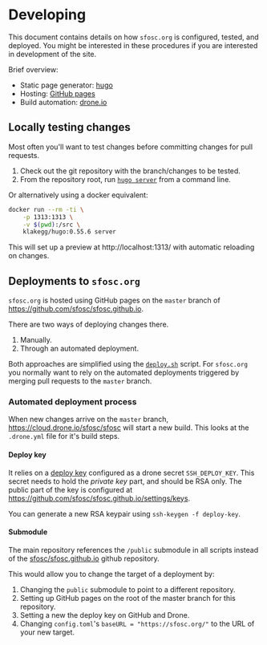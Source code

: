# Developing

This document contains details on how `sfosc.org` is configured, tested, and deployed.
You might be interested in these procedures if you are interested in development of the site.

Brief overview:
- Static page generator: [hugo](https://gohugo.io/)
- Hosting: [GitHub pages](https://pages.github.com/)
- Build automation: [drone.io](https://drone.io/)

## Locally testing changes

Most often you'll want to test changes before committing changes for pull requests.

1. Check out the git repository with the branch/changes to be tested.
2. From the repository root, run [`hugo server`](https://gohugo.io/commands/hugo_server/) from a command line.

Or alternatively using a docker equivalent:

```sh
docker run --rm -ti \
	-p 1313:1313 \
	-v $(pwd):/src \
	klakegg/hugo:0.55.6 server
```

This will set up a preview at http://localhost:1313/ with automatic reloading on changes.

## Deployments to `sfosc.org`

`sfosc.org` is hosted using GitHub pages on the `master` branch of https://github.com/sfosc/sfosc.github.io.

There are two ways of deploying changes there.

1. Manually.
2. Through an automated deployment.

Both approaches are simplified using the [`deploy.sh`](./deploy.sh) script.
For `sfosc.org` you normally want to rely on the automated deployments triggered
by merging pull requests to the `master` branch.

### Automated deployment process

When new changes arrive on the `master` branch, https://cloud.drone.io/sfosc/sfosc will start a new build.
This looks at the `.drone.yml` file for it's build steps.

#### Deploy key

It relies on a [deploy key](https://developer.github.com/v3/guides/managing-deploy-keys/#deploy-keys)
configured as a drone secret `SSH_DEPLOY_KEY`.
This secret needs to hold the _private key_ part, and should be RSA only.
The public part of the key is configured at https://github.com/sfosc/sfosc.github.io/settings/keys.

You can generate a new RSA keypair using `ssh-keygen -f deploy-key`.

#### Submodule

The main repository references the `/public` submodule in all scripts instead of the
[sfosc/sfosc.github.io](https://github.com/sfosc/sfosc.github.io) github repository.

This would allow you to change the target of a deployment by:

1. Changing the `public` submodule to point to a different repository.
1. Setting up GitHub pages on the root of the master branch for this repository.
1. Setting a new the deploy key on GitHub and Drone.
1. Changing `config.toml`'s `baseURL = "https://sfosc.org/"` to the URL of your new target.
